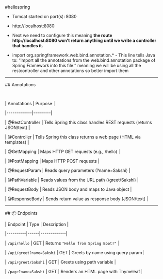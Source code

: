 \#hellospring



* Tomcat started on port(s): 8080 
* http://localhost:8080
* Next we need to configure this meaning **the route http://localhost:8080 won’t return anything until we write a controller that handles it.**



* import org.springframework.web.bind.annotation.\* - This line tells Java to: “Import all the annotations from the web.bind.annotation package of Spring Framework into this file.” meaning we will be using all the restcontroller and other annotations so better import them



---



\## Annotations

&nbsp;	

| Annotations | Purpose |

|-------------|---------|

| @RestController | Tells Spring this class handles REST requests (returns JSON/text) |

| @Controller | Tells Spring this class returns a web page (HTML via templates) |

| @GetMapping | Maps HTTP GET requests (e.g., /hello) |

| @PostMapping | Maps HTTP POST requests |

| @RequestParam | Reads query parameters (?name=Sakshi) |

| @PathVariable | Reads values from the URL path (/greet/Sakshi) |

| @RequestBody | Reads JSON body and maps to Java object |

| @ResponseBody | Sends return value as response body (JSON/text) |



---



\## 📦 Endpoints



| Endpoint | Type | Description |

|----------|------|-------------|

| `/api/hello` | GET | Returns `"Hello from Spring Boot!"` |

| `/api/greet?name=Sakshi` | GET | Greets by name using query param |

| `/api/greet/Sakshi` | GET | Greets using path variable |

| `/page?name=Sakshi` | GET | Renders an HTML page with Thymeleaf |



